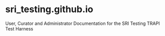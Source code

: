 # sri_testing.github.io
User, Curator and Administrator Documentation for the SRI Testing TRAPI Test Harness
